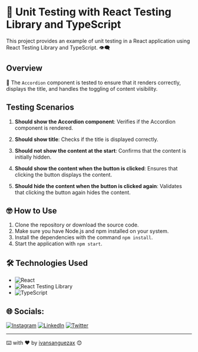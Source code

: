 # 🧪 Unit Testing with React Testing Library and TypeScript

This project provides an example of unit testing in a React application using React Testing Library and TypeScript. 👁️‍🗨️

## Overview

📜 The `Accordion` component is tested to ensure that it renders correctly, displays the title, and handles the toggling of content visibility.

## Testing Scenarios

1. **Should show the Accordion component**: Verifies if the Accordion component is rendered.

2. **Should show title**: Checks if the title is displayed correctly.

3. **Should not show the content at the start**: Confirms that the content is initially hidden.

4. **Should show the content when the button is clicked**: Ensures that clicking the button displays the content.

5. **Should hide the content when the button is clicked again**: Validates that clicking the button again hides the content.


## 🤓 How to Use

1. Clone the repository or download the source code.
2. Make sure you have Node.js and npm installed on your system.
3. Install the dependencies with the command `npm install`.
4. Start the application with `npm start`.

## 🛠️ Technologies Used

- ![React](https://img.shields.io/badge/React-%2320232a.svg?style=flat&logo=react&logoColor=%2361DAFB)
- ![React Testing Library](https://img.shields.io/badge/React%20Testing%20Library-%23E33332.svg?style=flat)
- ![TypeScript](https://img.shields.io/badge/TypeScript-%233178C6.svg?style=flat&logo=typescript&logoColor=white)


## 🌐 Socials:
[![Instagram](https://img.shields.io/badge/Instagram-%23E4405F.svg?logo=Instagram&logoColor=white)](https://instagram.com/ivansanguezax) [![LinkedIn](https://img.shields.io/badge/LinkedIn-%230077B5.svg?logo=linkedin&logoColor=white)](https://linkedin.com/in/ivansanguezax) [![Twitter](https://img.shields.io/badge/Twitter-%231DA1F2.svg?logo=Twitter&logoColor=white)](https://twitter.com/ivansanguezax) 

---
⌨️ with ❤️ by [ivansanguezax](https://github.com/ivansanguezax) 😊